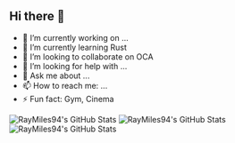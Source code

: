 ##                                                                      Hi there 👋

<!--
**RayMiles94/RayMiles94** is a ✨ _special_ ✨ repository because its `README.md` (this file) appears on your GitHub profile.

Here are some ideas to get you started:
-->
- 🔭 I’m currently working on ...
- 🌱 I’m currently learning Rust
- 👯 I’m looking to collaborate on OCA
- 🤔 I’m looking for help with ...
- 💬 Ask me about ...
- 📫 How to reach me: ...
- ⚡ Fun fact: Gym, Cinema

<img src="https://github-readme-stats.vercel.app/api?username=RayMiles94&theme=synthwave&show_icons=true&hide_border=true&count_private=true" alt="RayMiles94's GitHub Stats" />
<img src="https://github-readme-stats.vercel.app/api/top-langs/?username=RayMiles94&theme=synthwave&show_icons=true&hide_border=true&layout=compact" alt="RayMiles94's GitHub Stats" />
<img src="https://github-readme-streak-stats.herokuapp.com/?user=RayMiles94&theme=synthwave&hide_border=true" alt="RayMiles94's GitHub Stats" />
